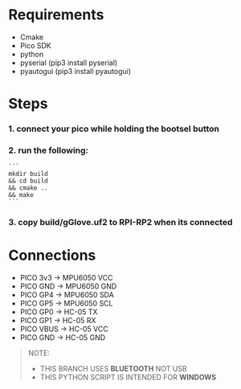 # Requirements
* Cmake
* Pico SDK
* python
* pyserial (pip3 install pyserial)
* pyautogui (pip3 install pyautogui)

# Steps
### 1. connect your pico while holding the bootsel button
### 2. run the following:
    ```
    mkdir build
    && cd build
    && cmake ..
    && make
    ```
### 3. copy build/gGlove.uf2 to RPI-RP2 when its connected

# Connections
* PICO 3v3  -> MPU6050 VCC
* PICO GND  -> MPU6050 GND
* PICO GP4  -> MPU6050 SDA
* PICO GP5  -> MPU6050 SCL
* PICO GP0  -> HC-05 TX
* PICO GP1  -> HC-05 RX
* PICO VBUS -> HC-05 VCC
* PICO GND  -> HC-05 GND

> NOTE:
>
> * THIS BRANCH USES **BLUETOOTH** NOT USB
> * THIS PYTHON SCRIPT IS INTENDED FOR **WINDOWS**